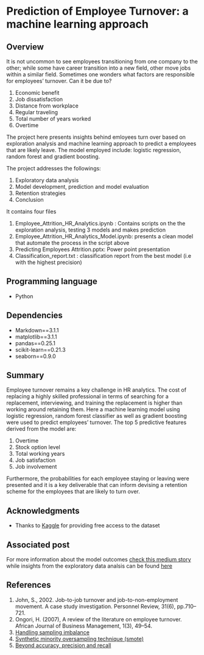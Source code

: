 # Prediction of Employee Turnover: a machine learning approach
## Overview

It is not uncommon to see employees transitioning from one company to the other; while some have career transition into a new field, other move jobs within a similar field. Sometimes one wonders what factors are responsible for employees’ turnover. Can it be due to?

1. Economic benefit
2. Job dissatisfaction
3. Distance from workplace
4. Regular traveling
5. Total number of years worked
6. Overtime

The project here presents insights behind emloyees turn over based on exploration analysis and machine learning approach to predict a employees that are likely leave. The model employed include: logistic regression, random forest and gradient boosting.

The project addresses the followings:
1. Exploratory data analysis
2. Model development, prediction and model evaluation
3. Retention strategies
4. Conclusion

It contains four files
1. Employee_Attrition_HR_Analytics.ipynb : Contains scripts on the the exploration analysis, testing 3 models and makes prediction
2. Employee_Attrition_HR_Analytics_Model.ipynb: presents a clean model that automate the process in the script above
3. Predicting Employees Attrition.pptx: Power point presentation
4. Classification_report.txt : classification report from the best model (i.e with the highest precision)

## Programming language
- Python

## Dependencies
- Markdown==3.1.1
- matplotlib==3.1.1
- pandas==0.25.1
- scikit-learn==0.21.3
- seaborn==0.9.0

## Summary
Employee turnover remains a key challenge in HR analytics. The cost of replacing a highly skilled professional in terms of searching for a replacement, interviewing, and training the replacement is higher than working around retaining them. Here a machine learning model using logistic regression, random forest classifier as well as gradient boosting were used to predict employees’ turnover. The top 5 predictive features derived from the model are:
1. Overtime
2. Stock option level
3. Total working years
4. Job satisfaction
5. Job involvement

Furthermore, the probabilities for each employee staying or leaving were presented and it is a key deliverable that can inform devising a retention scheme for the employees that are likely to turn over.

## Acknowledgments
- Thanks to <a href="https://www.kaggle.com/pavansubhasht/ibm-hr-analytics-attrition-dataset">Kaggle</a> for providing free access to the dataset

## Associated post
 For more information about the model outcomes <a href="https://medium.com/@shereef.bankole_13733/prediction-employee-turnover-a-machine-learning-approach-cdce7ad57890">check this medium story</a> while insights from the exploratory data analsis can be found <a href="https://medium.com/@shereef.bankole_13733/few-reasons-behind-employees-turnover-evidence-from-exploratory-data-analysis-3e058bacd9b8">here</a>

## References
1. John, S., 2002. Job-to-job turnover and job-to-non-employment movement. A case study investigation. Personnel Review, 31(6), pp.710–721.
2. Ongori, H. (2007), A review of the literature on employee turnover. African Journal of Business Management, 1(3), 49–54.
3. <a href="https://www.kdnuggets.com/2017/06/7-techniques-handle-imbalanced-data.html">Handling sampling imbalance</a>
4. <a href="https://imbalanced-learn.readthedocs.io/en/stable/over_sampling.html">Synthetic minority oversampling technique (smote)</a>
5. <a href="https://towardsdatascience.com/beyond-accuracy-precision-and-recall-3da06bea9f6c">Beyond accuracy, precision and recall</a>

